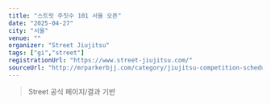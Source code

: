 ```yaml
---
title: "스트릿 주짓수 101 서울 오픈"
date: "2025-04-27"
city: "서울"
venue: ""
organizer: "Street Jiujitsu"
tags: ["gi","street"]
registrationUrl: "https://www.street-jiujitsu.com/"
sourceUrl: "http://mrparkerbjj.com/category/jiujitsu-competition-schedule/"
---
```


> Street 공식 페이지/결과 기반
